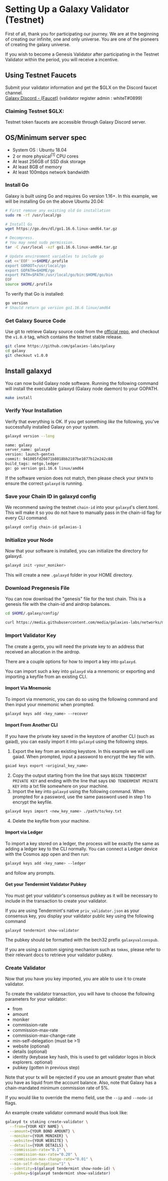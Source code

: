 # Setting Up a Galaxy Validator (Testnet)

First of all, thank you for participating our journey.
We are at the beginning of creating our infinite, one and only universe. You are one of the pioneers of creating the galaxy universe.

If you wish to become a Genesis Validator after participating in the Testnet Validator within the period, you will receive a incentive.

## Using Testnet Faucets

Submit your validator information and get the $GLX on the Discord faucet channel.
<br>
[Galaxy Discord - (Faucet)](https://discord.gg/97GWGpDCzW)
(validator register admin : whiteT#0899)

### Claiming Testnet $GLX:

Testnet token faucets are accessible through Galaxy Discord server.

## OS/Minimum server spec

- System OS : Ubuntu 18.04
- 2 or more physical<sup>[1]</sup> CPU cores
- At least 256GB of SSD disk storage
- At least 8GB of memory
- At least 100mbps network bandwidth

### Install Go

Galaxy is built using Go and requires Go version 1.16+. In this example, we will be installing Go on the above Ubuntu 20.04:

```sh
# First remove any existing old Go installation
sudo rm -rf /usr/local/go

# Install Go
wget https://go.dev/dl/go1.16.6.linux-amd64.tar.gz

# Decompress.
# You may need sudo permission.
tar -C /usr/local -xzf go1.16.6.linux-amd64.tar.gz

# Update environment variables to include go
cat <<'EOF' >>$HOME/.profile
export GOROOT=/usr/local/go
export GOPATH=$HOME/go
export PATH=$PATH:/usr/local/go/bin:$HOME/go/bin
EOF
source $HOME/.profile
```

To verify that Go is installed:

```sh
go version
# Should return go version go1.16.6 linux/amd64
```

### Get Galaxy Source Code

Use git to retrieve Galaxy source code from the [official repo](https://github.com/galaxies-labs/galaxy), and checkout the `v1.0.0` tag, which contains the testnet stable release.

```sh
git clone https://github.com/galaxies-labs/galaxy
cd galaxy
git checkout v1.0.0
```

## Install galaxyd

You can now build Galaxy node software. Running the following command will install the executable galaxyd (Galaxy node daemon) to your GOPATH.

```sh
make install
```

### Verify Your Installation

Verify that everything is OK. If you get something _like_ the following, you've successfully installed Galaxy on your system.

```sh
galaxyd version --long

name: galaxy
server_name: galaxyd
version: launch-gentxs
commit: 941005fd26071b8018bb2107be1077b12e242c88
build_tags: netgo,ledger
go: go version go1.16.6 linux/amd64
```

If the software version does not match, then please check your `$PATH` to ensure the correct `galaxyd` is running.

### Save your Chain ID in galaxyd config

We recommend saving the testnet `chain-id` into your `galaxyd`'s client.toml. This will make it so you do not have to manually pass in the chain-id flag for every CLI command.

```sh
galaxyd config chain-id galaxias-1
```

### Initialize your Node

Now that your software is installed, you can initialize the directory for galaxyd.

```sh
galaxyd init <your_moniker>
```

This will create a new `.galaxyd` folder in your HOME directory.

### Download Pregenesis File

You can now download the "genesis" file for the test chain. This is a genesis file with the chain-id and airdrop balances.

```sh
cd $HOME/.galaxy/config/

curl https://media.githubusercontent.com/media/galaxies-labs/networks/main/galaxias-1/genesis.json > $HOME/.galaxy/config/genesis.json
```

### Import Validator Key

The create a gentx, you will need the private key to an address that received an allocation in the airdrop.

There are a couple options for how to import a key into `galaxyd`.

You can import such a key into `galaxyd` via a mnemonic or exporting and importing a keyfile from an existing CLI.

#### Import Via Mnemonic

To import via mnemonic, you can do so using the following command and then input your mnemonic when prompted.

```sh
galaxyd keys add <key_name> --recover
```

#### Import From Another CLI

If you have the private key saved in the keystore of another CLI (such as gaiad), you can easily import it
into `galaxyd` using the following steps.

1. Export the key from an existing keystore. In this example we will use gaiad. When prompted, input a password to encrypt the key file with.

```sh
gaiad keys export <original_key_name>
```

2. Copy the output starting from the line that says `BEGIN TENDERMINT PRIVATE KEY` and ending with the line that says `END TENDERMINT PRIVATE KEY` into a txt file somewhere on your machine.
3. Import the key into `galaxyd` using the following command. When prompted for a password, use the same password used in step 1 to encrypt the keyfile.

```sh
galaxyd keys import <new_key_name> ./path/to/key.txt
```

4. Delete the keyfile from your machine.

#### Import via Ledger

To import a key stored on a ledger, the process will be exactly the same as adding a ledger key to the CLI normally.
You can connect a Ledger device with the Cosmos app open and then run:

```sh
galaxyd keys add <key_name> --ledger
```

and follow any prompts.

#### Get your Tendermint Validator Pubkey

You must get your validator's consensus pubkey as it will be necessary to include in the transaction to create your validator.

If you are using Tendermint's native `priv_validator.json` as your consensus key, you display your validator public key using the following command

```
galaxyd tendermint show-validator
```

The pubkey should be formatted with the bech32 prefix `galaxyvalconspub`.

If you are using a custom signing mechanism such as `tmkms`, please refer to their relevant docs to retrieve your validator pubkey.

### Create Validator

Now that you have you key imported, you are able to use it to create validator.

To create the validator transaction, you will have to choose the following parameters for your validator:

- from
- amount
- moniker
- commission-rate
- commission-max-rate
- commission-max-change-rate
- min-self-delegation (must be >1)
- website (optional)
- details (optional)
- identity (keybase key hash, this is used to get validator logos in block explorers. optional)
- pubkey (gotten in previous step)

Note that your tx will be rejected if you use an amount greater than what you have as liquid from the account balance. Also, note that Galaxy has a chain-mandated minimum commission rate of 5%.

If you would like to override the memo field, use the `--ip` and `--node-id` flags.

An example create validator command would thus look like:

```sh
galaxyd tx staking create-validator \
  --from={YOUR KEY NAME} \
  --amount={YOUR BOND AMOUNT} \
  --moniker={YOUR MONIKER} \
  --website={YOUR WEBSITE} \
  --details={YOUR DETAILS} \
  --commission-rate="0.1" \
  --commission-max-rate="0.20" \
  --commission-max-change-rate="0.01" \
  --min-self-delegation="1" \
  --identity=$(galaxyd tendermint show-node-id) \
  --pubkey=$(galaxyd tendermint show-validator)
```
